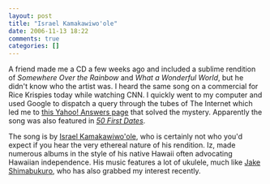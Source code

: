 ```yaml
---
layout: post
title: "Israel Kamakawiwo'ole"
date: 2006-11-13 18:22
comments: true
categories: []
---
```

A friend made me a CD a few weeks ago and included a sublime rendition of <i>Somewhere Over the Rainbow</i> and <i>What a Wonderful World</i>, but he didn't know who the artist was.  I heard the same song on a commercial for Rice Krispies today while watching CNN.  I quickly went to my computer and used Google to dispatch a query through the tubes of The Internet which led me to [this Yahoo! Answers page](http://answers.yahoo.com/question/index?qid=20061003162121AADpJlo) that solved the mystery.  Apparently the song was also featured in <i>[50 First Dates](http://www.imdb.com/title/tt0343660/)</i>.

The song is by [Israel Kamakawiwo'ole](http://en.wikipedia.org/wiki/Israel_Kamakawiwo%27ole), who is certainly not who you'd expect if you hear the very ethereal nature of his rendition.  Iz, made numerous albums in the style of his native Hawaii often advocating Hawaiian independence.  His music features a lot of ukulele, much like [Jake Shimabukuro](http://en.wikipedia.org/wiki/Jake_Shimabukuro), who has also grabbed my interest recently.
